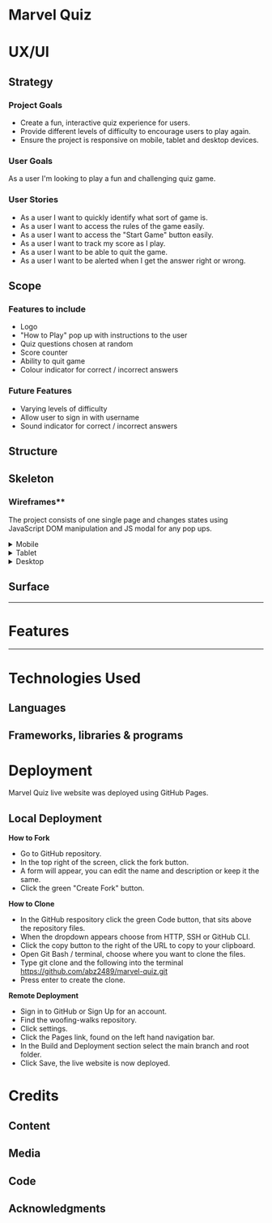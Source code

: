<h1>Marvel Quiz</h1>

# **UX/UI**

## **Strategy**

### **Project Goals**
- Create a fun, interactive quiz experience for users.
- Provide different levels of difficulty to encourage users to play again.
- Ensure the project is responsive on mobile, tablet and desktop devices.

### **User Goals**
As a user I'm looking to play a fun and challenging quiz game. 

### **User Stories**
- As a user I want to quickly identify what sort of game is.
- As a user I want to access the rules of the game easily.
- As a user I want to access the "Start Game" button easily.
- As a user I want to track my score as I play.
- As a user I want to be able to quit the game.
- As a user I want to be alerted when I get the answer right or wrong.

## **Scope**

### **Features to include**
- Logo
- "How to Play" pop up with instructions to the user
- Quiz questions chosen at random
- Score counter
- Ability to quit game
- Colour indicator for correct / incorrect answers

### **Future Features**
- Varying levels of difficulty
- Allow user to sign in with username
- Sound indicator for correct / incorrect answers


## **Structure**

## **Skeleton**

### Wireframes**
The project consists of one single page and changes states using JavaScript DOM manipulation and JS modal for any pop ups. 

<details><summary>Mobile</summary>

![Landing Page Mobile](assets/readme-images/landing-page-mobile.webp)
![How to Play Mobile](assets/readme-images/how-to-play-mobile.webp)
![Gameplay Mobile](assets/readme-images/gameplay-mobile.webp)
</details>

<details><summary>Tablet</summary>

![Landing Page Tablet](assets/readme-images/landing-page-tablet.webp)
![How to Play Tablet](assets/readme-images/how-to-play-tablet.webp)
![Gameplay Tablet](assets/readme-images/gameplay-tablet.webp)
</details>

<details><summary>Desktop</summary>

![Landing Page Desktop](assets/readme-images/landing-page-desktop.webp)
![How to Play Desktop](assets/readme-images/how-to-play-desktop.webp)
![Gameplay Desktop](assets/readme-images/gameplay-desktop.webp)
</details>

## **Surface**

___

# **Features**

___

# **Technologies Used**

## **Languages**

## **Frameworks, libraries & programs**

# **Deployment**
Marvel Quiz live website was deployed using GitHub Pages.

## **Local Deployment**

**How to Fork**
- Go to GitHub repository.
- In the top right of the screen, click the fork button.
- A form will appear, you can edit the name and description or keep it the same.
- Click the green "Create Fork" button.


**How to Clone**
- In the GitHub respository click the green Code button, that sits above the repository files.
- When the dropdown appears choose from HTTP, SSH or GitHub CLI.
- Click the copy button to the right of the URL to copy to your clipboard.
- Open Git Bash / terminal, choose where you want to clone the files.
- Type git clone and the following into the terminal https://github.com/abz2489/marvel-quiz.git
- Press enter to create the clone.


**Remote Deployment**
- Sign in to GitHub or Sign Up for an account.
- Find the woofing-walks repository.
- Click settings.
- Click the Pages link, found on the left hand navigation bar.
- In the Build and Deployment section select the main branch and root folder.
- Click Save, the live website is now deployed.


# **Credits**

## **Content**

## **Media**

## **Code**

## **Acknowledgments**